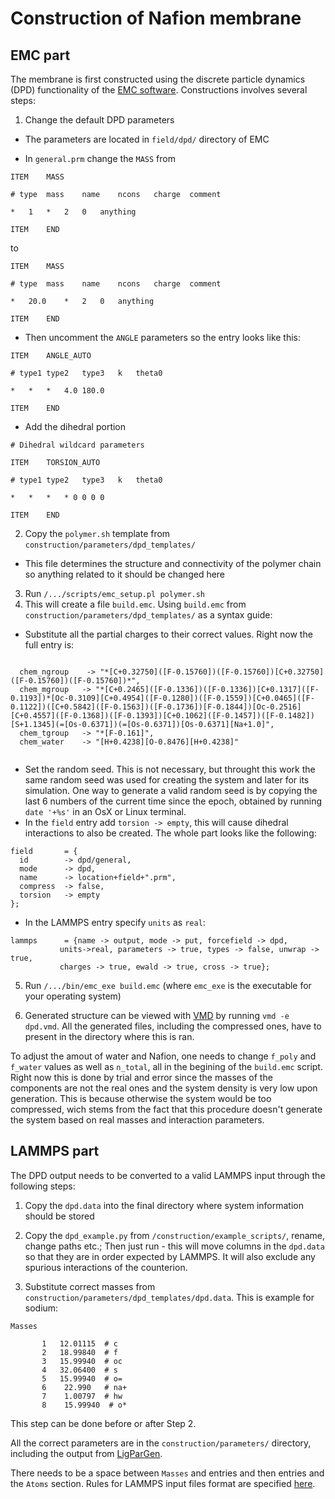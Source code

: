 # Construction of Nafion membrane

## EMC part

The membrane is first constructed using the discrete particle dynamics (DPD) functionality of the [EMC software](http://montecarlo.sourceforge.net/emc/Welcome.html). Constructions involves several steps:

1. Change the default DPD parameters

  * The parameters are located in `field/dpd/` directory of EMC

  * In `general.prm` change the `MASS` from

```
ITEM    MASS

# type  mass    name    ncons   charge  comment

*   1   *   2   0   anything

ITEM    END

```
to 

```
ITEM    MASS

# type  mass    name    ncons   charge  comment

*   20.0    *   2   0   anything
 
ITEM    END

```

  * Then uncomment the `ANGLE` parameters so the entry looks like this:

```
ITEM    ANGLE_AUTO

# type1 type2   type3   k   theta0

*   *   *   4.0 180.0

ITEM    END 

``` 

  * Add the dihedral portion

```
# Dihedral wildcard parameters

ITEM	TORSION_AUTO

# type1 type2   type3   k   theta0

*   *   *   * 0 0 0 0

ITEM    END
```

2. Copy the `polymer.sh` template from `construction/parameters/dpd_templates/`
  * This file determines the structure and connectivity of the polymer chain so anything related to it should be changed here
3. Run `/.../scripts/emc_setup.pl polymer.sh`
4. This will create a file `build.emc`. Using `build.emc` from `construction/parameters/dpd_templates/` as a syntax guide:
  * Substitute all the partial charges to their correct values. Right now the full entry is:

```

  chem_ngroup    -> "*[C+0.32750]([F-0.15760])([F-0.15760])[C+0.32750]([F-0.15760])([F-0.15760])*",
  chem_mgroup   -> "*[C+0.2465]([F-0.1336])([F-0.1336])[C+0.1317]([F-0.1193])*[Oc-0.3109][C+0.4954]([F-0.1280])([F-0.1559])[C+0.0465]([F-0.1122])([C+0.5842]([F-0.1563])([F-0.1736])[F-0.1844])[Oc-0.2516][C+0.4557]([F-0.1368])([F-0.1393])[C+0.1062]([F-0.1457])([F-0.1482])[S+1.1345](=[Os-0.6371])(=[Os-0.6371])[Os-0.6371][Na+1.0]",
  chem_tgroup   -> "*[F-0.161]",
  chem_water    -> "[H+0.4238][O-0.8476][H+0.4238]"
  
```
  * Set the random seed. This is not necessary, but throught this work the same random seed was used for creating the system and later for its simulation. One way to generate a valid random seed is by copying the last 6 numbers of the current time since the epoch, obtained by running `date '+%s'` in an OsX or Linux terminal.
  * In the `field` entry add `torsion -> empty`, this will cause dihedral interactions to also be created. The whole part looks like the following:

```
field       = {
  id        -> dpd/general,
  mode      -> dpd,
  name      -> location+field+".prm",
  compress  -> false,
  torsion   -> empty
};
```
  * In the LAMMPS entry specify `units` as `real`:

```
lammps      = {name -> output, mode -> put, forcefield -> dpd,
           units->real, parameters -> true, types -> false, unwrap -> true,
           charges -> true, ewald -> true, cross -> true};
```
5. Run `/.../bin/emc_exe build.emc` (where `emc_exe` is the executable for your operating system)

6. Generated structure can be viewed with [VMD](https://www.ks.uiuc.edu/Research/vmd/) by running `vmd -e dpd.vmd`. All the generated files, including the compressed ones, have to present in the directory where this is ran.

To adjust the amout of water and Nafion, one needs to change `f_poly` and `f_water` values as well as `n_total`, all in the begining of the `build.emc` script. Right now this is done by trial and error since the masses of the components are not the real ones and the system density is very low upon generation. This is because otherwise the system would be too compressed, wich stems from the fact that this procedure doesn't generate the system based on real masses and interaction parameters.

## LAMMPS part

The DPD output needs to be converted to a valid LAMMPS input through the following steps:

1. Copy the `dpd.data` into the final directory where system information should be stored

2. Copy the `dpd_example.py` from `/construction/example_scripts/`, rename, change paths etc.; Then just run - this will move columns in the `dpd.data` so that they are in order expected by LAMMPS. It will also exclude any spurious interactions of the counterion. 

3. Substitute correct masses from `construction/parameters/dpd_templates/dpd.data`. This is example for sodium:

```
Masses

       1   12.01115  # c
       2   18.99840  # f
       3   15.99940  # oc
       4   32.06400  # s
       5   15.99940  # o=
       6    22.990   # na+
       7    1.00797  # hw
       8    15.99940  # o*

```

This step can be done before or after Step 2.

All the correct parameters are in the `construction/parameters/` directory, including the output from [LigParGen](http://zarbi.chem.yale.edu/ligpargen/).

There needs to be a space between `Masses` and entries and then entries and the `Atoms` section. Rules for LAMMPS input files format are specified [here](https://lammps.sandia.gov/doc/2001/data_format.html). 

 
